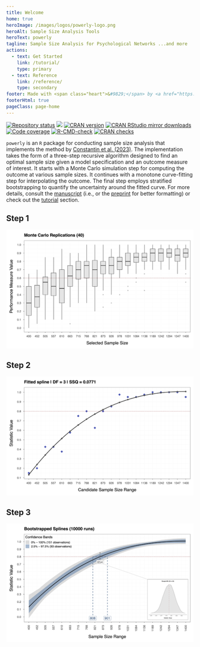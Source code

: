```yaml
---
title: Welcome
home: true
heroImage: /images/logos/powerly-logo.png
heroAlt: Sample Size Analysis Tools
heroText: powerly
tagline: Sample Size Analysis for Psychological Networks ...and more
actions:
  - text: Get Started
    link: /tutorial/
    type: primary
  - text: Reference
    link: /reference/
    type: secondary
footer: Made with <span class="heart">&#9829;</span> by <a href="https://mihaiconstantin.com" target="_blank">Mihai Constantin</a><br><div class="license">MIT licensed</div>
footerHtml: true
pageClass: page-home
---
```


<div class="main-text">

<div class="repo-badges">
    <a href="https://www.repostatus.org/#active"><img src="https://www.repostatus.org/badges/latest/active.svg" alt="Repository status"/></a>
    <a href="https://github.com/mihaiconstantin/powerly/releases"><img src="https://img.shields.io/github/v/release/mihaiconstantin/powerly?display_name=tag&sort=semver"/></a>
    <a href="https://www.r-pkg.org/pkg/powerly"><img src="https://www.r-pkg.org/badges/version/powerly" alt="CRAN version"/></a>
    <a href="https://www.r-pkg.org/pkg/powerly"><img src="https://cranlogs.r-pkg.org/badges/grand-total/powerly" alt="CRAN RStudio mirror downloads"/></a>
    <a href="https://app.codecov.io/gh/mihaiconstantin/powerly"><img src="https://codecov.io/gh/mihaiconstantin/powerly/branch/main/graph/badge.svg?token=YUCO8ULBCM" alt="Code coverage"/></a>
    <a href="https://github.com/mihaiconstantin/powerly/actions"><img src="https://github.com/mihaiconstantin/powerly/workflows/R-CMD-check/badge.svg" alt="R-CMD-check" /></a>
    <a href="https://CRAN.R-project.org/web/checks/check_results_powerly.html"><img src="https://badges.cranchecks.info/worst/powerly.svg" alt="CRAN checks"/></a>
</div>

<div class="main-text-content">

`powerly` is an `R` package for conducting sample size analysis that implements
the method by [Constantin et al. (2023)](https://doi.org/10.1037/met0000555).
The implementation takes the form of a three-step recursive algorithm designed
to find an optimal sample size given a model specification and an outcome
measure of interest. It starts with a Monte Carlo simulation step for computing
the outcome at various sample sizes. It continues with a monotone curve-fitting
step for interpolating the outcome. The final step employs stratified
bootstrapping to quantify the uncertainty around the fitted curve. For more
details, consult the [manuscript](https://doi.org/10.1037/met0000555) (i.e., or
the [preprint](https://psyarxiv.com/j5v7u) for better formatting) or check out
the [tutorial](/tutorial/) section.

</div>
</div>

<!-- Steps. -->
<div class="features">
    <!-- Step 1. -->
    <div class="feature">
        <h2>Step 1</h2>
        <p>
            <img src="/images/content/powerly-tutorial-method-step-1-performance-measures.png" alt="powerly Step 1">
        </p>
    </div>
    <!-- Step 2. -->
    <div class="feature">
        <h2>Step 2</h2>
        <p>
            <img src="/images/content/powerly-tutorial-method-step-2-spline.png" alt="powerly Step 2">
        </p>
    </div>
    <!-- Step 3. -->
    <div class="feature">
        <h2>Step 3</h2>
        <p>
            <img src="/images/content/powerly-tutorial-method-step-3-confidence-intervals-histogram.png" alt="powerly Step 3">
        </p>
    </div>
</div>

